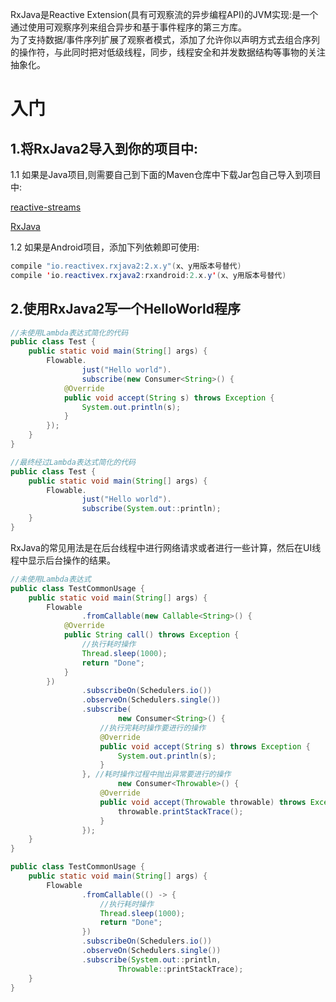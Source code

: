 RxJava是Reactive Extension\(具有可观察流的异步编程API\)的JVM实现:是一个通过使用可观察序列来组合异步和基于事件程序的第三方库。  
为了支持数据/事件序列扩展了观察者模式，添加了允许你以声明方式去组合序列的操作符，与此同时把对低级线程，同步，线程安全和并发数据结构等事物的关注抽象化。

# 入门

## 1.将RxJava2导入到你的项目中:

1.1  如果是Java项目,则需要自己到下面的Maven仓库中下载Jar包自己导入到项目中:

[reactive-streams](https://mvnrepository.com/artifact/org.reactivestreams/reactive-streams/1.0.0)

[RxJava](https://mvnrepository.com/artifact/io.reactivex.rxjava2/rxjava/2.1.0)

1.2  如果是Android项目，添加下列依赖即可使用:

```java
compile "io.reactivex.rxjava2:2.x.y"(x、y用版本号替代)
compile 'io.reactivex.rxjava2:rxandroid:2.x.y'(x、y用版本号替代)
```

## 2.使用RxJava2写一个HelloWorld程序

```java
//未使用Lambda表达式简化的代码
public class Test {
    public static void main(String[] args) {
        Flowable.
                just("Hello world").
                subscribe(new Consumer<String>() {
            @Override
            public void accept(String s) throws Exception {
                System.out.println(s);
            }
        });
    }
}
```

```java
//最终经过Lambda表达式简化的代码
public class Test {
    public static void main(String[] args) {
        Flowable.
                just("Hello world").
                subscribe(System.out::println);
    }
}
```

RxJava的常见用法是在后台线程中进行网络请求或者进行一些计算，然后在UI线程中显示后台操作的结果。

```java
//未使用Lambda表达式
public class TestCommonUsage {
    public static void main(String[] args) {
        Flowable
                .fromCallable(new Callable<String>() {
            @Override
            public String call() throws Exception {
                //执行耗时操作
                Thread.sleep(1000);
                return "Done";
            }
        })
                .subscribeOn(Schedulers.io())
                .observeOn(Schedulers.single())
                .subscribe(
                        new Consumer<String>() {
                    //执行完耗时操作要进行的操作
                    @Override
                    public void accept(String s) throws Exception {
                        System.out.println(s);
                    }
                }, //耗时操作过程中抛出异常要进行的操作
                        new Consumer<Throwable>() {
                    @Override
                    public void accept(Throwable throwable) throws Exception {
                        throwable.printStackTrace();
                    }
                });
    }
}
```

```java
public class TestCommonUsage {
    public static void main(String[] args) {
        Flowable
                .fromCallable(() -> {
                    //执行耗时操作
                    Thread.sleep(1000);
                    return "Done";
                })
                .subscribeOn(Schedulers.io())
                .observeOn(Schedulers.single())
                .subscribe(System.out::println,
                        Throwable::printStackTrace);
    }
}
```



